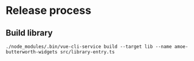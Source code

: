# Release process

## Build library

    ./node_modules/.bin/vue-cli-service build --target lib --name amoe-butterworth-widgets src/library-entry.ts
